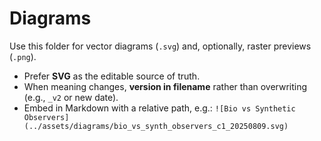 <!-- status: stub; target: 150+ words -->
<!-- status: stub; target: 150+ words -->
<!-- status: stub; target: 150+ words -->
<!-- status: stub; target: 150+ words -->
<!-- status: stub; target: 150+ words -->
<!-- status: stub; target: 150+ words -->
# Diagrams

Use this folder for vector diagrams (`.svg`) and, optionally, raster previews (`.png`).
- Prefer **SVG** as the editable source of truth.
- When meaning changes, **version in filename** rather than overwriting (e.g., `_v2` or new date).
- Embed in Markdown with a relative path, e.g.:
  `![Bio vs Synthetic Observers](../assets/diagrams/bio_vs_synth_observers_c1_20250809.svg)`







